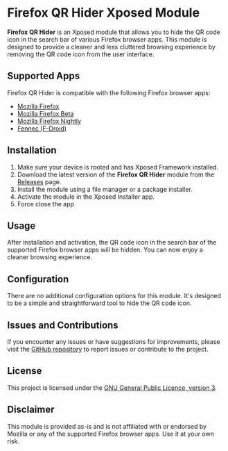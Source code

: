 # Firefox QR Hider Xposed Module

**Firefox QR Hider** is an Xposed module that allows you to hide the QR code icon in the search bar of various Firefox browser apps. This module is designed to provide a cleaner and less cluttered browsing experience by removing the QR code icon from the user interface.

## Supported Apps

Firefox QR Hider is compatible with the following Firefox browser apps:

- [Mozilla Firefox](https://play.google.com/store/apps/details?id=org.mozilla.firefox)
- [Mozilla Firefox Beta](https://play.google.com/store/apps/details?id=org.mozilla.firefox_beta)
- [Mozilla Firefox Nightly](https://play.google.com/store/apps/details?id=org.mozilla.fenix)
- [Fennec (F-Droid)](https://f-droid.org/en/packages/org.mozilla.fennec_fdroid/)

## Installation

1. Make sure your device is rooted and has Xposed Framework installed.
2. Download the latest version of the **Firefox QR Hider** module from the [Releases](https://github.com/rafagale/firefox-qr-hider/releases) page.
3. Install the module using a file manager or a package installer.
4. Activate the module in the Xposed Installer app.
5. Force close the app

## Usage

After installation and activation, the QR code icon in the search bar of the supported Firefox browser apps will be hidden. You can now enjoy a cleaner browsing experience.

## Configuration

There are no additional configuration options for this module. It's designed to be a simple and straightforward tool to hide the QR code icon.

## Issues and Contributions

If you encounter any issues or have suggestions for improvements, please visit the [GitHub repository](https://github.com/yourusername/Firefox-QR-Hider) to report issues or contribute to the project.

## License

This project is licensed under the [GNU General Public Licence, version 3](https://choosealicense.com/licenses/gpl-3.0/).

## Disclaimer

This module is provided as-is and is not affiliated with or endorsed by Mozilla or any of the supported Firefox browser apps. Use it at your own risk.
